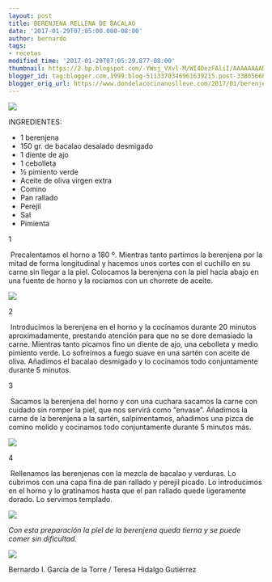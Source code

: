 ```yaml
---
layout: post
title: BERENJENA RELLENA DE BACALAO
date: '2017-01-29T07:05:00.000-08:00'
author: bernardo
tags:
- recetas
modified_time: '2017-01-29T07:05:29.877-08:00'
thumbnail: https://2.bp.blogspot.com/-YWsj_VXvl-M/WI4DezFAliI/AAAAAAAADXk/TAf1-OwxLbwkNvW_v3gMlAx6zdltgcGHwCLcB/s72-c/10.JPG
blogger_id: tag:blogger.com,1999:blog-5113370346961639215.post-3380566883102989229
blogger_orig_url: https://www.dondelacocinanoslleve.com/2017/01/berenjena-rellena-de-bacalao.html
---
```


![](https://2.bp.blogspot.com/-YWsj_VXvl-M/WI4DezFAliI/AAAAAAAADXk/TAf1-OwxLbwkNvW_v3gMlAx6zdltgcGHwCLcB/s400/10.JPG)

  
INGREDIENTES:
* 1 berenjena
* 150 gr. de bacalao desalado desmigado
* 1 diente de ajo
* 1 cebolleta
* ½ pimiento verde
* Aceite de oliva virgen extra
* Comino
* Pan rallado
* Perejil
* Sal
* Pimienta  

1

 Precalentamos el horno a 180 º. Mientras tanto partimos la berenjena por la mitad de forma longitudinal y hacemos unos cortes con el cuchillo en su carne sin llegar a la piel. Colocamos la berenjena con la piel hacia abajo en una fuente de horno y la rociamos con un chorrete de aceite.  

![](https://3.bp.blogspot.com/-oyyowf9HC18/WI4Dn0xp5lI/AAAAAAAADXo/33Unm0NUVYAn61ipBmlMFXWuB5VSP6A2QCLcB/s320/02.JPG)

  

2

 Introducimos la berenjena en el horno y la cocinamos durante 20 minutos aproximadamente, prestando atención para que no se dore demasiado la carne. Mientras tanto picamos fino un diente de ajo, una cebolleta y medio pimiento verde. Lo sofreímos a fuego suave en una sartén con aceite de oliva. Añadimos el bacalao desmigado y lo cocinamos todo conjuntamente durante 5 minutos.  

3

 Sacamos la berenjena del horno y con una cuchara sacamos la carne con cuidado sin romper la piel, que nos servirá como “envase”. Añadimos la carne de la berenjena a la sartén, salpimentamos, añadimos una pizca de comino molido y cocinamos todo conjuntamente durante 5 minutos más.

  

![](https://1.bp.blogspot.com/-fl5SllQs2Lc/WI4EPdZDxiI/AAAAAAAADX8/rT7TP_5wZtsgi2Lf_MvWngE1k_Hbr9J2wCLcB/s320/05.JPG)

  

4

 Rellenamos las berenjenas con la mezcla de bacalao y verduras. Lo cubrimos con una capa fina de pan rallado y perejil picado. Lo introducimos en el horno y lo gratinamos hasta que el pan rallado quede ligeramente dorado. Lo servimos templado.  

![](https://1.bp.blogspot.com/-2y5lnvXO3zw/WI4EYWzIOQI/AAAAAAAADYA/5SjOjRdY_c0RzyJq50VxCjV9_KcVsVxTACLcB/s320/08.JPG)

  
_Con esta preparación la piel de la berenjena queda tierna y se puede comer sin dificultad._

![](https://3.bp.blogspot.com/-cWeuzI6jsYg/WI4EeAMaLQI/AAAAAAAADYE/X-2Vi9yieQQNFmVQWaiBpUq8pUgpMYMrgCLcB/s320/11.JPG)

  
  
Bernardo I. García de la Torre / Teresa Hidalgo Gutiérrez
